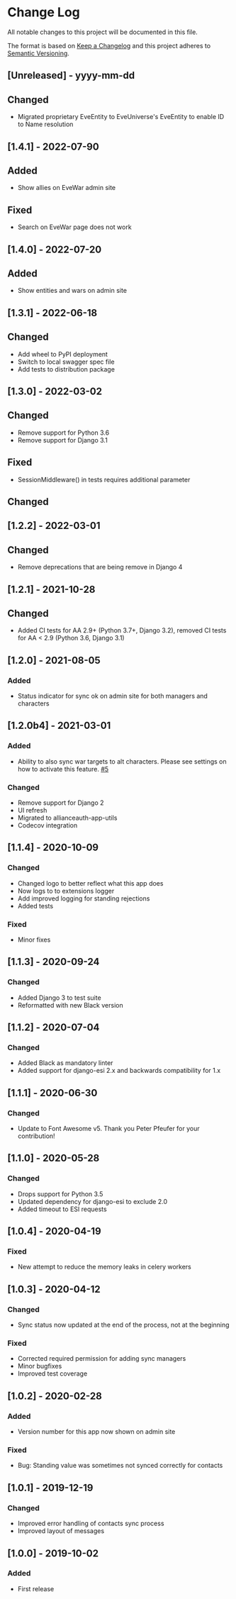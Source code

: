 # Change Log

All notable changes to this project will be documented in this file.

The format is based on [Keep a Changelog](http://keepachangelog.com/)
and this project adheres to [Semantic Versioning](http://semver.org/).

## [Unreleased] - yyyy-mm-dd

## Changed

- Migrated proprietary EveEntity to EveUniverse's EveEntity to enable ID to Name resolution

## [1.4.1] - 2022-07-90

## Added

- Show allies on EveWar admin site

## Fixed

- Search on EveWar page does not work

## [1.4.0] - 2022-07-20

## Added

- Show entities and wars on admin site

## [1.3.1] - 2022-06-18

## Changed

- Add wheel to PyPI deployment
- Switch to local swagger spec file
- Add tests to distribution package

## [1.3.0] - 2022-03-02

## Changed

- Remove support for Python 3.6
- Remove support for Django 3.1

## Fixed

- SessionMiddleware() in tests requires additional parameter

## Changed

## [1.2.2] - 2022-03-01

## Changed

- Remove deprecations that are being remove in Django 4

## [1.2.1] - 2021-10-28

## Changed

- Added CI tests for AA 2.9+ (Python 3.7+, Django 3.2), removed CI tests for AA < 2.9 (Python 3.6, Django 3.1)

## [1.2.0] - 2021-08-05

### Added

- Status indicator for sync ok on admin site for both managers and characters

## [1.2.0b4] - 2021-03-01

### Added

- Ability to also sync war targets to alt characters. Please see settings on how to activate this feature. [#5](https://gitlab.com/ErikKalkoken/aa-standingssync/-/issues/5)

### Changed

- Remove support for Django 2
- UI refresh
- Migrated to allianceauth-app-utils
- Codecov integration

## [1.1.4] - 2020-10-09

### Changed

- Changed logo to better reflect what this app does
- Now logs to to extensions logger
- Add improved logging for standing rejections
- Added tests

### Fixed

- Minor fixes

## [1.1.3] - 2020-09-24

### Changed

- Added Django 3 to test suite
- Reformatted with new Black version

## [1.1.2] - 2020-07-04

### Changed

- Added Black as mandatory linter
- Added support for django-esi 2.x and backwards compatibility for 1.x

## [1.1.1] - 2020-06-30

### Changed

- Update to Font Awesome v5. Thank you Peter Pfeufer for your contribution!

## [1.1.0] - 2020-05-28

### Changed

- Drops support for Python 3.5
- Updated dependency for django-esi to exclude 2.0
- Added timeout to ESI requests

## [1.0.4] - 2020-04-19

### Fixed

- New attempt to reduce the memory leaks in celery workers

## [1.0.3] - 2020-04-12

### Changed

- Sync status now updated at the end of the process, not at the beginning

### Fixed

- Corrected required permission for adding sync managers
- Minor bugfixes
- Improved test coverage

## [1.0.2] - 2020-02-28

### Added

- Version number for this app now shown on admin site

### Fixed

- Bug: Standing value was sometimes not synced correctly for contacts

## [1.0.1] - 2019-12-19

### Changed

- Improved error handling of contacts sync process
- Improved layout of messages

## [1.0.0] - 2019-10-02

### Added

- First release
